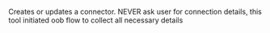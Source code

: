 Creates or updates a connector. NEVER ask user for connection details, this tool initiated oob flow to collect all necessary details
